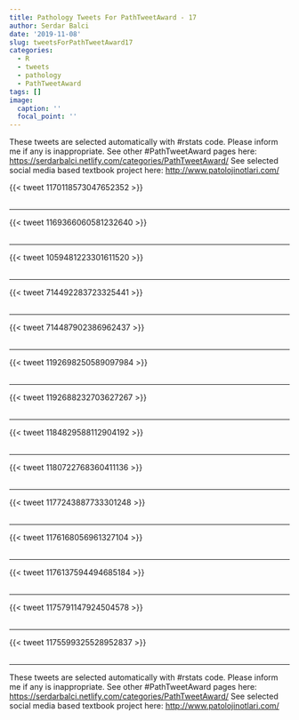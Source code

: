 ```yaml
---
title: Pathology Tweets For PathTweetAward - 17
author: Serdar Balci
date: '2019-11-08'
slug: tweetsForPathTweetAward17
categories:
  - R
  - tweets
  - pathology
  - PathTweetAward
tags: []
image:
  caption: ''
  focal_point: ''
---
```



These tweets are selected automatically with #rstats code. Please inform me if any is inappropriate.
See other #PathTweetAward pages here: https://serdarbalci.netlify.com/categories/PathTweetAward/ 
See selected social media based textbook project here: http://www.patolojinotlari.com/

{{< tweet 1170118573047652352 >}}
<br>
<br>
<hr>
{{< tweet 1169366060581232640 >}}
<br>
<br>
<hr>
{{< tweet 1059481223301611520 >}}
<br>
<br>
<hr>
{{< tweet 714492283723325441 >}}
<br>
<br>
<hr>
{{< tweet 714487902386962437 >}}
<br>
<br>
<hr>
{{< tweet 1192698250589097984 >}}
<br>
<br>
<hr>
{{< tweet 1192688232703627267 >}}
<br>
<br>
<hr>
{{< tweet 1184829588112904192 >}}
<br>
<br>
<hr>
{{< tweet 1180722768360411136 >}}
<br>
<br>
<hr>
{{< tweet 1177243887733301248 >}}
<br>
<br>
<hr>
{{< tweet 1176168056961327104 >}}
<br>
<br>
<hr>
{{< tweet 1176137594494685184 >}}
<br>
<br>
<hr>
{{< tweet 1175791147924504578 >}}
<br>
<br>
<hr>
{{< tweet 1175599325528952837 >}}
<br>
<br>
<hr>


These tweets are selected automatically with #rstats code. Please inform me if any is inappropriate.
See other #PathTweetAward pages here: https://serdarbalci.netlify.com/categories/PathTweetAward/ 
See selected social media based textbook project here: http://www.patolojinotlari.com/

